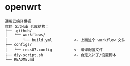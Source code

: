 # openwrt
```
通用云编译模板
你的 GitHub 仓库结构：
├── .github/
│   └── workflows/
│       └── build.yml          <- 上面这个 workflow 文件 
├── configs/
│   └── recs07.config          <- 编译配置文件           
├── diy-script.sh              <- 自定义补丁/设置脚本    
└── README.md
```                                      


